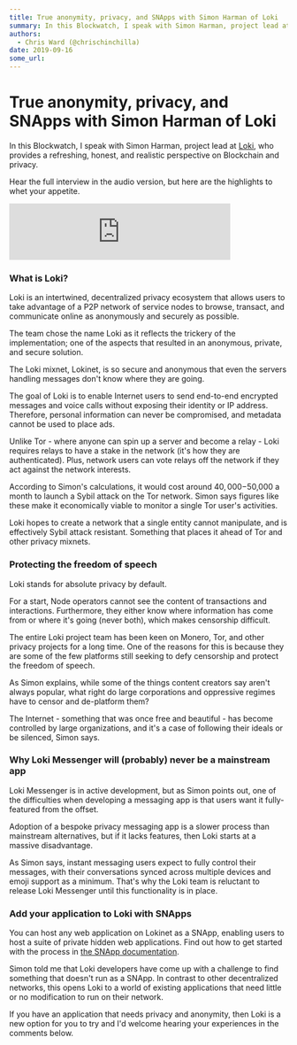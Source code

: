 ```yaml
---
title: True anonymity, privacy, and SNApps with Simon Harman of Loki
summary: In this Blockwatch, I speak with Simon Harman, project lead at Loki, who provides a refreshing, honest, and realistic perspective on Blockchain and privacy. Hear the full interview in the audio version, but here are the highlights to whet your appetite. What is Loki? Loki is an intertwined, decentralized privacy ecosystem that allows users to take advantage of a P2P network of service nodes to browse, transact, and communicate online as anonymously and securely as possible. The team chose the na
authors:
  - Chris Ward (@chrischinchilla)
date: 2019-09-16
some_url: 
---
```


# True anonymity, privacy, and SNApps with Simon Harman of Loki


In this Blockwatch, I speak with Simon Harman, project lead at [Loki](https://loki.network), who provides a refreshing, honest, and realistic perspective on Blockchain and privacy.

Hear the full interview in the audio version, but here are the highlights to whet your appetite.

<iframe src="https://anchor.fm/theweeklysqueak/embed/episodes/Decentralised-Privacy-with-Loki-Network-e36f94" height="102px" width="400px" frameborder="0" scrolling="no"></iframe>

### What is Loki?

Loki is an intertwined, decentralized privacy ecosystem that allows users to take advantage of a P2P network of service nodes to browse, transact, and communicate online as anonymously and securely as possible.

The team chose the name Loki as it reflects the trickery of the implementation; one of the aspects that resulted in an anonymous, private, and secure solution.

The Loki mixnet, Lokinet, is so secure and anonymous that even the servers handling messages don't know where they are going.

The goal of Loki is to enable Internet users to send end-to-end encrypted messages and voice calls without exposing their identity or IP address. Therefore, personal information can never be compromised, and metadata cannot be used to place ads.

Unlike Tor - where anyone can spin up a server and become a relay - Loki requires relays to have a stake in the network (it's how they are authenticated). Plus, network users can vote relays off the network if they act against the network interests.

According to Simon's calculations, it would cost around $40,000-$50,000 a month to launch a Sybil attack on the Tor network. Simon says figures like these make it economically viable to monitor a single Tor user's activities.

Loki hopes to create a network that a single entity cannot manipulate, and is effectively Sybil attack resistant. Something that places it ahead of Tor and other privacy mixnets.

### Protecting the freedom of speech

Loki stands for absolute privacy by default.

For a start, Node operators cannot see the content of transactions and interactions. Furthermore, they either know where information has come from or where it's going (never both), which makes censorship difficult.

The entire Loki project team has been keen on Monero, Tor, and other privacy projects for a long time. One of the reasons for this is because they are some of the few platforms still seeking to defy censorship and protect the freedom of speech.

As Simon explains, while some of the things content creators say aren't always popular, what right do large corporations and oppressive regimes have to censor and de-platform them?

The Internet - something that was once free and beautiful - has become controlled by large organizations, and it's a case of following their ideals or be silenced, Simon says.

### Why Loki Messenger will (probably) never be a mainstream app

Loki Messenger is in active development, but as Simon points out, one of the difficulties when developing a messaging app is that users want it fully-featured from the offset.

Adoption of a bespoke privacy messaging app is a slower process than mainstream alternatives, but if it lacks features, then Loki starts at a massive disadvantage.

As Simon says, instant messaging users expect to fully control their messages, with their conversations synced across multiple devices and emoji support as a minimum. That's why the Loki team is reluctant to release Loki Messenger until this functionality is in place.

### Add your application to Loki with SNApps

You can host any web application on Lokinet as a SNApp, enabling users to host a suite of private hidden web applications. Find out how to get started with the process in [the SNApp documentation](https://lokidocs.com/Lokinet/Guides/HostingSNApps/).

Simon told me that Loki developers have come up with a challenge to find something that doesn't run as a SNApp. In contrast to other decentralized networks, this opens Loki to a world of existing applications that need little or no modification to run on their network.

If you have an application that needs privacy and anonymity, then Loki is a new option for you to try and I'd welcome hearing your experiences in the comments below.
